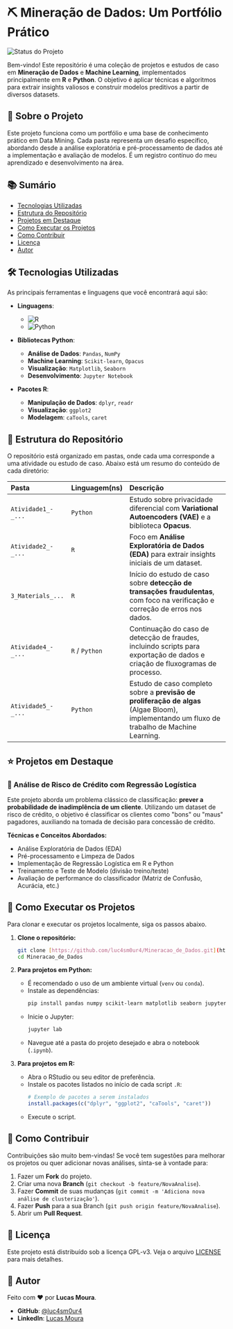 # ⛏️ Mineração de Dados: Um Portfólio Prático

![Status do Projeto](https://img.shields.io/badge/status-em%20desenvolvimento-green?style=for-the-badge)

Bem-vindo! Este repositório é uma coleção de projetos e estudos de caso em **Mineração de Dados** e **Machine Learning**, implementados principalmente em **R** e **Python**. O objetivo é aplicar técnicas e algoritmos para extrair insights valiosos e construir modelos preditivos a partir de diversos datasets.

## 🎯 Sobre o Projeto

Este projeto funciona como um portfólio e uma base de conhecimento prático em Data Mining. Cada pasta representa um desafio específico, abordando desde a análise exploratória e pré-processamento de dados até a implementação e avaliação de modelos. É um registro contínuo do meu aprendizado e desenvolvimento na área.

## 📚 Sumário
* [Tecnologias Utilizadas](#-tecnologias-utilizadas)
* [Estrutura do Repositório](#-estrutura-do-repositório)
* [Projetos em Destaque](#-projetos-em-destaque)
* [Como Executar os Projetos](#-como-executar-os-projetos)
* [Como Contribuir](#-como-contribuir)
* [Licença](#-licença)
* [Autor](#-autor)

## 🛠️ Tecnologias Utilizadas

As principais ferramentas e linguagens que você encontrará aqui são:

- **Linguagens**:
  - ![R](https://img.shields.io/badge/R-276DC3?style=for-the-badge&logo=r&logoColor=white)
  - ![Python](https://img.shields.io/badge/Python-3776AB?style=for-the-badge&logo=python&logoColor=white)

- **Bibliotecas Python**:
  - **Análise de Dados**: `Pandas`, `NumPy`
  - **Machine Learning**: `Scikit-learn`, `Opacus`
  - **Visualização**: `Matplotlib`, `Seaborn`
  - **Desenvolvimento**: `Jupyter Notebook`

- **Pacotes R**:
  - **Manipulação de Dados**: `dplyr`, `readr`
  - **Visualização**: `ggplot2`
  - **Modelagem**: `caTools`, `caret`

## 📂 Estrutura do Repositório

O repositório está organizado em pastas, onde cada uma corresponde a uma atividade ou estudo de caso. Abaixo está um resumo do conteúdo de cada diretório:

| Pasta | Linguagem(ns) | Descrição |
| :--- | :--- | :--- |
| `Atividade1_-_...` | `Python` | Estudo sobre privacidade diferencial com **Variational Autoencoders (VAE)** e a biblioteca **Opacus**. |
| `Atividade2_-_...` | `R` | Foco em **Análise Exploratória de Dados (EDA)** para extrair insights iniciais de um dataset. |
| `3_Materials_...` | `R` | Início do estudo de caso sobre **detecção de transações fraudulentas**, com foco na verificação e correção de erros nos dados. |
| `Atividade4_-_...` | `R` / `Python` | Continuação do caso de detecção de fraudes, incluindo scripts para exportação de dados e criação de fluxogramas de processo. |
| `Atividade5_-_...` | `Python` | Estudo de caso completo sobre a **previsão de proliferação de algas** (Algae Bloom), implementando um fluxo de trabalho de Machine Learning. |

## ⭐ Projetos em Destaque

### 📌 Análise de Risco de Crédito com Regressão Logística

Este projeto aborda um problema clássico de classificação: **prever a probabilidade de inadimplência de um cliente**. Utilizando um dataset de risco de crédito, o objetivo é classificar os clientes como "bons" ou "maus" pagadores, auxiliando na tomada de decisão para concessão de crédito.

**Técnicas e Conceitos Abordados:**
- Análise Exploratória de Dados (EDA)
- Pré-processamento e Limpeza de Dados
- Implementação de Regressão Logística em R e Python
- Treinamento e Teste de Modelo (divisão treino/teste)
- Avaliação de performance do classificador (Matriz de Confusão, Acurácia, etc.)

## 🚀 Como Executar os Projetos

Para clonar e executar os projetos localmente, siga os passos abaixo.

1.  **Clone o repositório:**
    ```bash
    git clone [https://github.com/luc4sm0ur4/Mineracao_de_Dados.git](https://github.com/luc4sm0ur4/Mineracao_de_Dados.git)
    cd Mineracao_de_Dados
    ```

2.  **Para projetos em Python:**
    - É recomendado o uso de um ambiente virtual (`venv` ou `conda`).
    - Instale as dependências:
      ```bash
      pip install pandas numpy scikit-learn matplotlib seaborn jupyterlab
      ```
    - Inicie o Jupyter:
      ```bash
      jupyter lab
      ```
    - Navegue até a pasta do projeto desejado e abra o notebook (`.ipynb`).

3.  **Para projetos em R:**
    - Abra o RStudio ou seu editor de preferência.
    - Instale os pacotes listados no início de cada script `.R`:
      ```r
      # Exemplo de pacotes a serem instalados
      install.packages(c("dplyr", "ggplot2", "caTools", "caret"))
      ```
    - Execute o script.

## 🙌 Como Contribuir

Contribuições são muito bem-vindas! Se você tem sugestões para melhorar os projetos ou quer adicionar novas análises, sinta-se à vontade para:

1.  Fazer um **Fork** do projeto.
2.  Criar uma nova **Branch** (`git checkout -b feature/NovaAnalise`).
3.  Fazer **Commit** de suas mudanças (`git commit -m 'Adiciona nova análise de clusterização'`).
4.  Fazer **Push** para a sua Branch (`git push origin feature/NovaAnalise`).
5.  Abrir um **Pull Request**.

## 📄 Licença

Este projeto está distribuído sob a licença GPL-v3. Veja o arquivo [LICENSE](https://www.gnu.org/licenses/gpl-3.0.html) para mais detalhes.

## 👤 Autor

Feito com ❤️ por **Lucas Moura**.

- **GitHub**: [@luc4sm0ur4](https://github.com/luc4sm0ur4)
- **LinkedIn**: [Lucas Moura](https://linkedin.com/in/lucasmoura112)